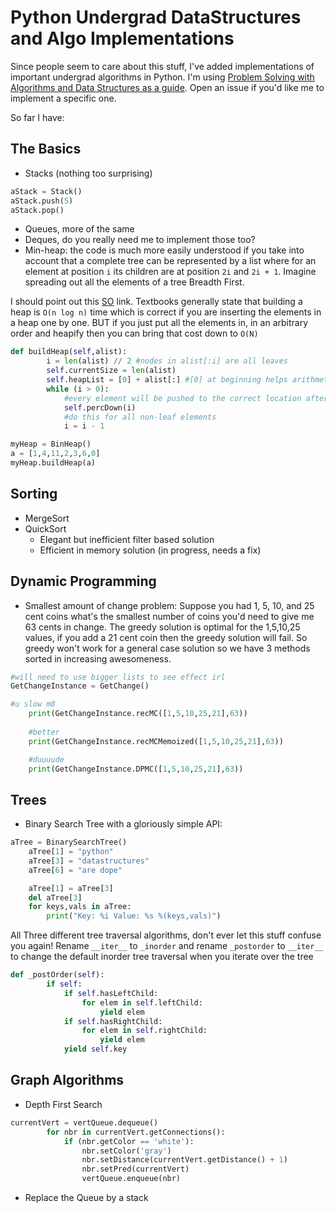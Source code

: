 # Python Undergrad DataStructures and Algo Implementations

Since people seem to care about this stuff, I've added implementations of
important undergrad algorithms in Python. I'm using [Problem Solving with Algorithms and Data Structures as a guide](http://interactivepython.org/runestone/static/pythonds/index.html). Open an issue if you'd like me to implement a specific one.

So far I have:

## The Basics

* Stacks (nothing too surprising)
```python
aStack = Stack()
aStack.push(5)
aStack.pop()
```
* Queues, more of the same
* Deques, do you really need me to implement those too?
* Min-heap: the code is much more easily understood if you take into account that a complete tree can be represented by a list where for an element at position ```i``` its children are at position ```2i``` and ```2i + 1```. Imagine spreading out all the elements of a tree Breadth First.
 

I should point out this [SO](http://stackoverflow.com/questions/9755721/build-heap-complexity) link. Textbooks generally state that building a heap is ```O(n log n)``` time which is correct if you are inserting the elements in a heap one by one. BUT if you just put all the elements in, in an arbitrary order and heapify then you can bring that cost down to ```O(N)```

```python
def buildHeap(self,alist):
        i = len(alist) // 2 #nodes in alist[:i] are all leaves
        self.currentSize = len(alist)
        self.heapList = [0] + alist[:] #[0] at beginning helps arithmetic work
        while (i > 0):
            #every element will be pushed to the correct location after percdown
            self.percDown(i) 
            #do this for all non-leaf elements
            i = i - 1

myHeap = BinHeap()
a = [1,4,11,2,3,6,0]
myHeap.buildHeap(a)
```

## Sorting

* MergeSort
* QuickSort 
    - Elegant but inefficient filter based solution
    - Efficient in memory solution (in progress, needs a fix)

## Dynamic Programming
* Smallest amount of change problem: Suppose you had 1, 5, 10, and 25 cent coins what's the smallest number of coins you'd need to give me 63 cents in change. The greedy solution is optimal for the 1,5,10,25 values, if you add a 21 cent coin then the greedy solution will fail. So greedy won't work for a general case solution so we have 3 methods sorted in increasing awesomeness.

```python
#will need to use bigger lists to see effect irl
GetChangeInstance = GetChange()

#u slow m8
    print(GetChangeInstance.recMC([1,5,10,25,21],63))
    
    #better
    print(GetChangeInstance.recMCMemoized([1,5,10,25,21],63))

    #duuuude
    print(GetChangeInstance.DPMC([1,5,10,25,21],63))
```

## Trees

* Binary Search Tree with a gloriously simple API:

```python
aTree = BinarySearchTree()
    aTree[1] = "python"
    aTree[3] = "datastructures"
    aTree[6] = "are dope"

    aTree[1] = aTree[3]
    del aTree[3]
    for keys,vals in aTree:
        print("Key: %i Value: %s %(keys,vals)")
```

All Three different tree traversal algorithms, don't ever let this stuff confuse you again! Rename ```__iter__``` to ```_inorder``` and rename ```_postorder``` to ```__iter__``` to change the default inorder tree traversal when you iterate over the tree

```python
def _postOrder(self):
        if self:
            if self.hasLeftChild:
                for elem in self.leftChild:
                    yield elem
            if self.hasRightChild:
                for elem in self.rightChild:
                    yield elem
            yield self.key
```

## Graph Algorithms

* Depth First Search

```python
currentVert = vertQueue.dequeue()
        for nbr in currentVert.getConnections():
            if (nbr.getColor == 'white'):
                nbr.setColor('gray')
                nbr.setDistance(currentVert.getDistance() + 1)
                nbr.setPred(currentVert)
                vertQueue.enqueue(nbr)
```

* Replace the Queue by a stack